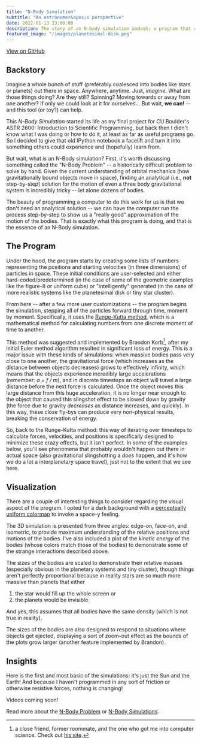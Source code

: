 ```yaml
---
title: "N-Body Simulation"
subtitle: "An astronomer&apos;s perspective"
date: 2022-01-13 23:00:00
description: The story of an N-body simulation &mdash; a program that calculates the motion of gravitationally-bound objects in space &mdash; and what it can teach us about the universe.
featured_image: "/images/planetesimal-disk.png"
---
```


[View on GitHub](https://github.com/collinsinclair/N-Body-Improved)

## Backstory

Imagine a whole bunch of stuff (preferably coalesced into bodies like stars or planets) out there in space. Anywhere, anytime. Just, _imagine_. What are those things doing? Are they still? Spinning? Moving towards or away from one another? If only we could look at it for ourselves... But wait, **we can!** -- and this tool (or toy?) can help.

This _N-Body Simulation_ started its life as my final project for CU Boulder's ASTR 2600: Introduction to Scientific Programming, but back then I didn't know what I was doing or how to do it, at least as far as useful programs go. So I decided to give that old IPython notebook a facelift and turn it into something others could experience and (hopefully) learn from.

But wait, what _is_ an N-Body simulation? First, it's worth discussing something called the "N-Body Problem" -- a historically difficult problem to solve by hand. Given the current understanding of orbital mechanics (how gravitationally bound objects move in space), finding an analytical (i.e., **not** step-by-step) solution for the motion of even a three body gravitational system is incredibly tricky -- let alone dozens of bodies.

The beauty of programming a computer to do this work for us is that we don't need an analytical solution -- we can have the computer run the process step-by-step to show us a "really good" approximation of the motion of the bodies. That is exactly what this program is doing, and that is the essence of an N-Body simulation.

## The Program

Under the hood, the program starts by creating some lists of numbers representing the positions and starting velocities (in three dimensions) of particles in space. These initial conditions are user-selected and either hard-coded/predetermined (in the case of some of the geometric examples like the figure-8 or uniform cube) or "intelligently" generated (in the case of more realistic systems like the planetesimal disk or tiny star cluster).

From here -- after a few more user customizations -- the program begins the simulation, stepping all of the particles forward through time, moment by moment. Specifically, it uses the [Runge-Kutta method](https://en.wikipedia.org/wiki/Runge–Kutta_methods), which is a mathematical method for calculating numbers from one discrete moment of time to another.

This method was suggested and implemented by Brandon Korb[^1], after my initial Euler method algorithm resulted in significant loss of energy. This is a major issue with these kinds of simulations: when massive bodies pass very close to one another, the gravitational force (which increases as the distance between objects decreases) grows to effectively infinity, which means that the objects experience incredibly large accelerations (remember: _a = f / m_), and in discrete timesteps an object will travel a large distance before the next force is calculated. Once the object moves this large distance from this huge acceleration, it is no longer near enough to the object that caused this slingshot effect to be slowed down by gravity (the force due to gravity _decreases_ as distance increases, and quickly). In this way, these close fly-bys can produce very non-physical results, breaking the conservation of energy.

So, back to the Runge-Kutta method: this way of iterating over timesteps to calculate forces, velocities, and positions is specifically designed to minimize these crazy effects, but it isn't perfect. In some of the examples below, you'll see phenomena that probably wouldn't happen out there in actual space (also gravitational slingshotting a _does_ happen, and it's how we do a lot a interplanetary space travel), just not to the extent that we see here.

## Visualization

There are a couple of interesting things to consider regarding the visual aspect of the program. I opted for a dark background with a [perceptually uniform colormap](https://colorcet.com) to invoke a space-y feeling.

The 3D simulation is presented from three angles: edge-on, face-on, and isometric, to provide maximum understanding of the relative positions and motions of the bodies. I've also included a plot of the _kinetic energy_ of the bodies (whose colors match those of the bodies) to demonstrate some of the strange interactions described above.

The sizes of the bodies are scaled to demonstrate their relative masses (especially obvious in the planetary systems and tiny cluster), though things aren't perfectly proportional because in reality stars are _so_ much more massive than planets that either

1. the star would fill up the whole screen or
2. the planets would be invisible.

And yes, this assumes that all bodies have the same density (which is not true in reality).

The sizes of the bodies are also designed to respond to situations where objects get ejected, displaying a sort of zoom-out effect as the bounds of the plots grow larger (another feature implemented by Brandon).

[^1]: a close friend, former roommate, and the one who got me into computer science. Check out [his site](http://brandonkorb.com).

## Insights

Here is the first and most basic of the simulations: it's just the Sun and the Earth! And because I haven't programmed in any sort of friction or otherwise resistive forces, nothing is changing!

Videos coming soon!

Read more about the [N-Body Problem](https://en.wikipedia.org/wiki/N-body_problem) or [N-Body Simulations](https://en.wikipedia.org/wiki/N-body_simulation).
